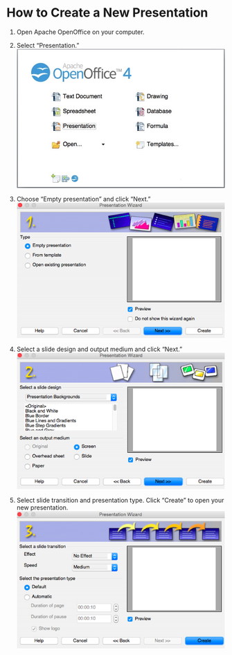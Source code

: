 # How to Create a New Presentation 
1. Open Apache OpenOffice on your computer. 

2. Select “Presentation.” ![presentation](/assets/screenshot3.jpg)  

3. Choose “Empty presentation” and click “Next.” ![empty](/assets/screenshot6.png)  

4. Select a slide design and output medium and click “Next.” ![slide](/assets/screenshot7.png)  

5. Select slide transition and presentation type. Click “Create” to open your new presentation. ![new](/assets/screenshot8.png)
